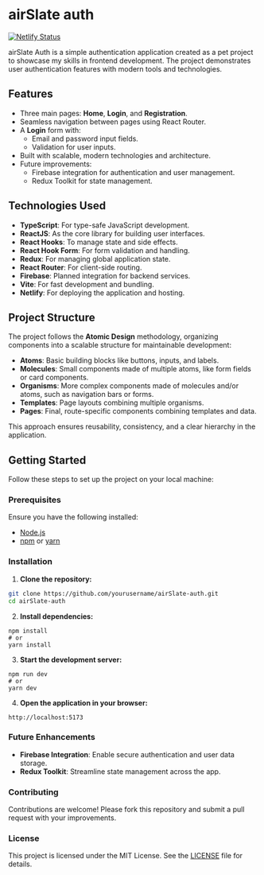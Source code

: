 # airSlate auth
[![Netlify Status](https://api.netlify.com/api/v1/badges/ae702690-e972-4d10-b116-6db4dc825c3d/deploy-status)](https://app.netlify.com/sites/airslate-auth/deploys)

airSlate Auth is a simple authentication application created as a pet project to showcase my skills in frontend development. The project demonstrates user authentication features with modern tools and technologies.

## Features

- Three main pages: **Home**, **Login**, and **Registration**.
- Seamless navigation between pages using React Router.
- A **Login** form with:
  - Email and password input fields.
  - Validation for user inputs.
- Built with scalable, modern technologies and architecture.
- Future improvements:
  - Firebase integration for authentication and user management.
  - Redux Toolkit for state management.

## Technologies Used

- **TypeScript**: For type-safe JavaScript development.
- **ReactJS**: As the core library for building user interfaces.
- **React Hooks**: To manage state and side effects.
- **React Hook Form**: For form validation and handling.
- **Redux**: For managing global application state.
- **React Router**: For client-side routing.
- **Firebase**: Planned integration for backend services.
- **Vite**: For fast development and bundling.
- **Netlify**: For deploying the application and hosting.

## Project Structure

The project follows the **Atomic Design** methodology, organizing components into a scalable structure for maintainable development:

- **Atoms**: Basic building blocks like buttons, inputs, and labels.  
- **Molecules**: Small components made of multiple atoms, like form fields or card components.  
- **Organisms**: More complex components made of molecules and/or atoms, such as navigation bars or forms.  
- **Templates**: Page layouts combining multiple organisms.  
- **Pages**: Final, route-specific components combining templates and data.

This approach ensures reusability, consistency, and a clear hierarchy in the application.

## Getting Started

Follow these steps to set up the project on your local machine:

### Prerequisites

Ensure you have the following installed:
- [Node.js](https://nodejs.org/)
- [npm](https://www.npmjs.com/) or [yarn](https://yarnpkg.com/)

### Installation

1. **Clone the repository:**
```bash
git clone https://github.com/yourusername/airSlate-auth.git
cd airSlate-auth
```

2. **Install dependencies:**
```
npm install
# or
yarn install
```

3. **Start the development server:**
```
npm run dev
# or
yarn dev
```

4. **Open the application in your browser:**
```
http://localhost:5173
```

### Future Enhancements
- **Firebase Integration**: Enable secure authentication and user data storage.
- **Redux Toolkit**: Streamline state management across the app.

### Contributing
Contributions are welcome! Please fork this repository and submit a pull request with your improvements.

### License
This project is licensed under the MIT License. See the [LICENSE](LICENSE) file for details.
